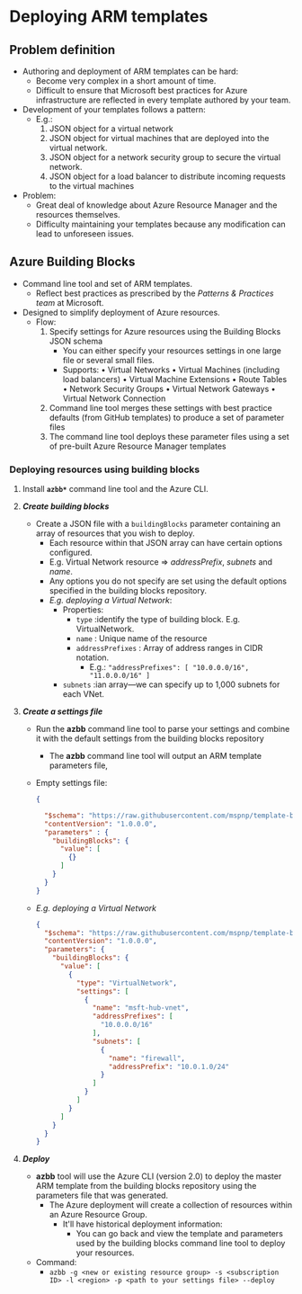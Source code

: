 # Deploying ARM templates

## Problem definition

- Authoring and deployment of ARM templates can be hard:
  - Become very complex in a short amount of time.
  - Difficult to ensure that Microsoft best practices for Azure infrastructure are reflected in every template authored by your team.
- Development of your templates follows a pattern:
  - E.g.:
    1. JSON object for a virtual network
    2. JSON object for virtual machines that are deployed into the virtual network.
    3. JSON object for a network security group to secure the virtual network.
    4. JSON object for a load balancer to distribute incoming requests to the virtual machines
- Problem:
  - Great deal of knowledge about Azure Resource Manager and the resources themselves.
  - Difficulty maintaining your templates because any modification can lead to unforeseen issues.

## Azure Building Blocks

- Command line tool and set of ARM templates.
  - Reflect best practices as prescribed by the *Patterns & Practices team* at Microsoft.
- Designed to simplify deployment of Azure resources.
  - Flow:
    1. Specify settings for Azure resources using the Building Blocks JSON schema
        - You can either specify your resources settings in one large file or several small files.
        - Supports: • Virtual Networks • Virtual Machines (including load balancers) • Virtual Machine Extensions • Route Tables • Network Security Groups • Virtual Network Gateways • Virtual Network Connection
    2. Command line tool merges these settings with best practice defaults (from GitHub templates) to produce a set of parameter files
    3. The command line tool deploys these parameter files using a set of pre-built Azure Resource Manager templates

### Deploying resources using building blocks

1. Install **`azbb*`** command line tool and the Azure CLI.
2. ***Create building blocks***
    - Create a JSON file with a `buildingBlocks` parameter containing an array of resources that you wish to deploy.
        - Each resource within that JSON array can have certain options configured.
        - E.g. Virtual Network resource => _addressPrefix_, _subnets_ and _name_.
        - Any options you do not specify are set using the default options specified in the building blocks repository.
        - *E.g. deploying a Virtual Network*:
          - Properties:
            - `type` :identify the type of building block. E.g. VirtualNetwork.
            - `name` : Unique name of the resource
            - `addressPrefixes` : Array of address ranges in CIDR notation.
              - E.g.: `"addressPrefixes": [ "10.0.0.0/16", "11.0.0.0/16" ]`
          - `subnets` :ian array—we can specify up to 1,000 subnets for each VNet.
3. ***Create a settings file***
    - Run the **azbb** command line tool to parse your settings and combine it with the default settings from the building blocks repository
      - The **azbb** command line tool will output an ARM template parameters file,
    - Empty settings file:

      ```json
      {

        "$schema": "https://raw.githubusercontent.com/mspnp/template-building-blocks/master/schemas/buildingBlocks.json",
        "contentVersion": "1.0.0.0",
        "parameters" : {
          "buildingBlocks": {
            "value": [
              {}
            ]
          }
        }
      }
      ```

    - *E.g. deploying a Virtual Network*

      ```json
      {
        "$schema": "https://raw.githubusercontent.com/mspnp/template-building-blocks/master/schemas/buildingBlocks.json",
        "contentVersion": "1.0.0.0",
        "parameters": {
          "buildingBlocks": {
            "value": [
              {
                "type": "VirtualNetwork",
                "settings": [
                  {
                    "name": "msft-hub-vnet",
                    "addressPrefixes": [
                      "10.0.0.0/16"
                    ],
                    "subnets": [
                      {
                        "name": "firewall",
                        "addressPrefix": "10.0.1.0/24"
                      }
                    ]
                  }
                ]
              }
            ]
          }
        }
      }
      ```

4. ***Deploy***
    - **azbb** tool will use the Azure CLI (version 2.0) to deploy the master ARM template from the building blocks repository using the parameters file that was generated.
      - The Azure deployment will create a collection of resources within an Azure Resource Group.
        - It'll have historical deployment information:
          - You can go back and view the template and parameters used by the building blocks command line tool to deploy your resources.
    - Command:
      - `azbb -g <new or existing resource group> -s <subscription ID> -l <region> -p <path to your settings file> --deploy`
